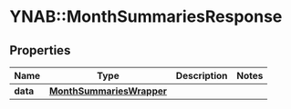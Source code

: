 # YNAB::MonthSummariesResponse

## Properties
Name | Type | Description | Notes
------------ | ------------- | ------------- | -------------
**data** | [**MonthSummariesWrapper**](MonthSummariesWrapper.md) |  | 


